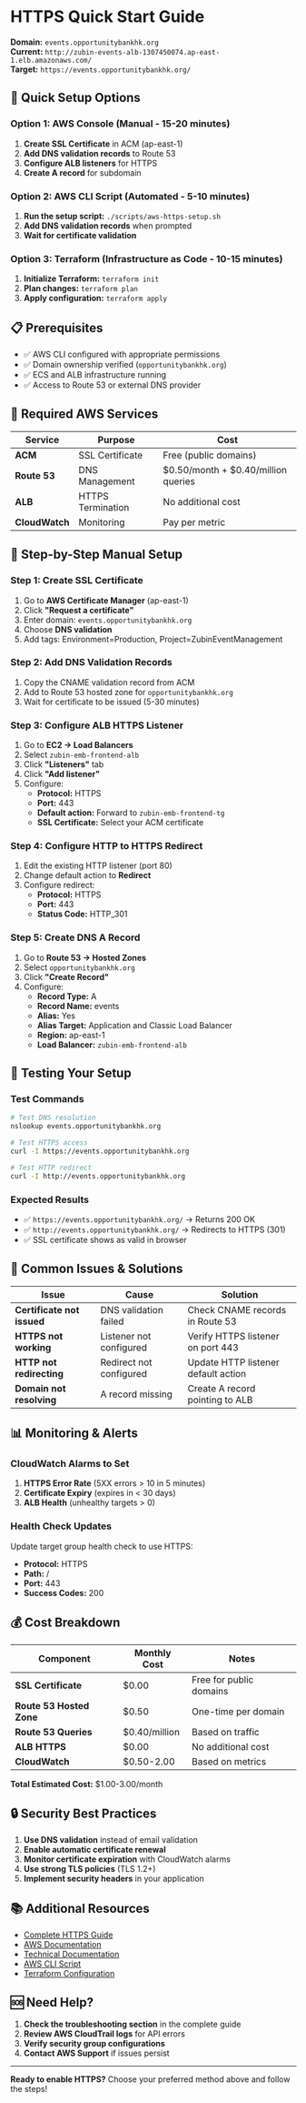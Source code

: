 # HTTPS Quick Start Guide

**Domain:** `events.opportunitybankhk.org`  
**Current:** `http://zubin-events-alb-1307450074.ap-east-1.elb.amazonaws.com/`  
**Target:** `https://events.opportunitybankhk.org/`

## 🚀 Quick Setup Options

### Option 1: AWS Console (Manual - 15-20 minutes)
1. **Create SSL Certificate** in ACM (ap-east-1)
2. **Add DNS validation records** to Route 53
3. **Configure ALB listeners** for HTTPS
4. **Create A record** for subdomain

### Option 2: AWS CLI Script (Automated - 5-10 minutes)
1. **Run the setup script:** `./scripts/aws-https-setup.sh`
2. **Add DNS validation records** when prompted
3. **Wait for certificate validation**

### Option 3: Terraform (Infrastructure as Code - 10-15 minutes)
1. **Initialize Terraform:** `terraform init`
2. **Plan changes:** `terraform plan`
3. **Apply configuration:** `terraform apply`

## 📋 Prerequisites

- ✅ AWS CLI configured with appropriate permissions
- ✅ Domain ownership verified (`opportunitybankhk.org`)
- ✅ ECS and ALB infrastructure running
- ✅ Access to Route 53 or external DNS provider

## 🔧 Required AWS Services

| Service | Purpose | Cost |
|---------|---------|------|
| **ACM** | SSL Certificate | Free (public domains) |
| **Route 53** | DNS Management | $0.50/month + $0.40/million queries |
| **ALB** | HTTPS Termination | No additional cost |
| **CloudWatch** | Monitoring | Pay per metric |

## 📝 Step-by-Step Manual Setup

### Step 1: Create SSL Certificate
1. Go to **AWS Certificate Manager** (ap-east-1)
2. Click **"Request a certificate"**
3. Enter domain: `events.opportunitybankhk.org`
4. Choose **DNS validation**
5. Add tags: Environment=Production, Project=ZubinEventManagement

### Step 2: Add DNS Validation Records
1. Copy the CNAME validation record from ACM
2. Add to Route 53 hosted zone for `opportunitybankhk.org`
3. Wait for certificate to be issued (5-30 minutes)

### Step 3: Configure ALB HTTPS Listener
1. Go to **EC2 → Load Balancers**
2. Select `zubin-emb-frontend-alb`
3. Click **"Listeners"** tab
4. Click **"Add listener"**
5. Configure:
   - **Protocol:** HTTPS
   - **Port:** 443
   - **Default action:** Forward to `zubin-emb-frontend-tg`
   - **SSL Certificate:** Select your ACM certificate

### Step 4: Configure HTTP to HTTPS Redirect
1. Edit the existing HTTP listener (port 80)
2. Change default action to **Redirect**
3. Configure redirect:
   - **Protocol:** HTTPS
   - **Port:** 443
   - **Status Code:** HTTP_301

### Step 5: Create DNS A Record
1. Go to **Route 53 → Hosted Zones**
2. Select `opportunitybankhk.org`
3. Click **"Create Record"**
4. Configure:
   - **Record Type:** A
   - **Record Name:** events
   - **Alias:** Yes
   - **Alias Target:** Application and Classic Load Balancer
   - **Region:** ap-east-1
   - **Load Balancer:** `zubin-emb-frontend-alb`

## 🧪 Testing Your Setup

### Test Commands
```bash
# Test DNS resolution
nslookup events.opportunitybankhk.org

# Test HTTPS access
curl -I https://events.opportunitybankhk.org

# Test HTTP redirect
curl -I http://events.opportunitybankhk.org
```

### Expected Results
- ✅ `https://events.opportunitybankhk.org/` → Returns 200 OK
- ✅ `http://events.opportunitybankhk.org/` → Redirects to HTTPS (301)
- ✅ SSL certificate shows as valid in browser

## 🚨 Common Issues & Solutions

| Issue | Cause | Solution |
|-------|-------|----------|
| **Certificate not issued** | DNS validation failed | Check CNAME records in Route 53 |
| **HTTPS not working** | Listener not configured | Verify HTTPS listener on port 443 |
| **HTTP not redirecting** | Redirect not configured | Update HTTP listener default action |
| **Domain not resolving** | A record missing | Create A record pointing to ALB |

## 📊 Monitoring & Alerts

### CloudWatch Alarms to Set
1. **HTTPS Error Rate** (5XX errors > 10 in 5 minutes)
2. **Certificate Expiry** (expires in < 30 days)
3. **ALB Health** (unhealthy targets > 0)

### Health Check Updates
Update target group health check to use HTTPS:
- **Protocol:** HTTPS
- **Path:** /
- **Port:** 443
- **Success Codes:** 200

## 💰 Cost Breakdown

| Component | Monthly Cost | Notes |
|-----------|--------------|-------|
| **SSL Certificate** | $0.00 | Free for public domains |
| **Route 53 Hosted Zone** | $0.50 | One-time per domain |
| **Route 53 Queries** | $0.40/million | Based on traffic |
| **ALB HTTPS** | $0.00 | No additional cost |
| **CloudWatch** | $0.50-2.00 | Based on metrics |

**Total Estimated Cost:** $1.00-3.00/month

## 🔒 Security Best Practices

1. **Use DNS validation** instead of email validation
2. **Enable automatic certificate renewal**
3. **Monitor certificate expiration** with CloudWatch alarms
4. **Use strong TLS policies** (TLS 1.2+)
5. **Implement security headers** in your application

## 📚 Additional Resources

- [Complete HTTPS Guide](HTTPS_ENABLEMENT_GUIDE.md)
- [AWS Documentation](AWS.md)
- [Technical Documentation](TECHNICAL_DOCUMENTATION.md)
- [AWS CLI Script](../scripts/aws-https-setup.sh)
- [Terraform Configuration](../terraform/https-config.tf)

## 🆘 Need Help?

1. **Check the troubleshooting section** in the complete guide
2. **Review AWS CloudTrail logs** for API errors
3. **Verify security group configurations**
4. **Contact AWS Support** if issues persist

---

**Ready to enable HTTPS?** Choose your preferred method above and follow the steps!
